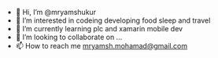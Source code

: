 - 👋 Hi, I’m @mryamshukur
- 👀 I’m interested in codeing developing food sleep and travel
- 🌱 I’m currently learning plc and xamarin mobile dev
- 💞️ I’m looking to collaborate on ...
- 📫 How to reach me mryamsh.mohamad@gmail.com

<!---
mryamshukur/mryamshukur is a ✨ special ✨ repository because its `README.md` (this file) appears on your GitHub profile.
You can click the Preview link to take a look at your changes.
--->

